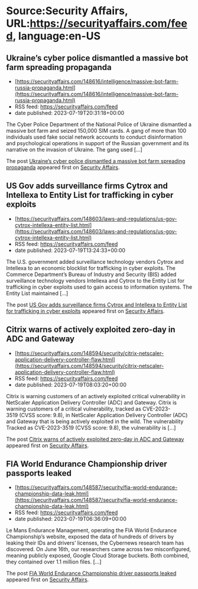 # Source:Security Affairs, URL:https://securityaffairs.com/feed, language:en-US

## Ukraine’s cyber police dismantled a massive bot farm spreading propaganda
 - [https://securityaffairs.com/148616/intelligence/massive-bot-farm-russia-propaganda.html](https://securityaffairs.com/148616/intelligence/massive-bot-farm-russia-propaganda.html)
 - RSS feed: https://securityaffairs.com/feed
 - date published: 2023-07-19T20:31:18+00:00

<p>The Cyber ​​Police Department of the National Police of Ukraine dismantled a massive bot farm and seized 150,000 SIM cards. A gang of more than 100 individuals used fake social network accounts to conduct disinformation and psychological operations in support of the Russian government and its narrative on the invasion of Ukraine. The gang used [&#8230;]</p>
<p>The post <a href="https://securityaffairs.com/148616/intelligence/massive-bot-farm-russia-propaganda.html" rel="nofollow">Ukraine&#8217;s cyber police dismantled a massive bot farm spreading propaganda</a> appeared first on <a href="https://securityaffairs.com" rel="nofollow">Security Affairs</a>.</p>

## US Gov adds surveillance firms Cytrox and Intellexa to Entity List for trafficking in cyber exploits
 - [https://securityaffairs.com/148603/laws-and-regulations/us-gov-cytrox-intellexa-entity-list.html](https://securityaffairs.com/148603/laws-and-regulations/us-gov-cytrox-intellexa-entity-list.html)
 - RSS feed: https://securityaffairs.com/feed
 - date published: 2023-07-19T13:24:33+00:00

<p>The U.S. government added surveillance technology vendors Cytrox and Intellexa to an economic blocklist for trafficking in cyber exploits. The Commerce Department’s Bureau of Industry and Security (BIS) added surveillance technology vendors Intellexa and Cytrox to the Entity List for trafficking in cyber exploits used to gain access to information systems. The Entity List maintained [&#8230;]</p>
<p>The post <a href="https://securityaffairs.com/148603/laws-and-regulations/us-gov-cytrox-intellexa-entity-list.html" rel="nofollow">US Gov adds surveillance firms Cytrox and Intellexa to Entity List for trafficking in cyber exploits</a> appeared first on <a href="https://securityaffairs.com" rel="nofollow">Security Affairs</a>.</p>

## Citrix warns of actively exploited zero-day in ADC and Gateway
 - [https://securityaffairs.com/148594/security/citrix-netscaler-application-delivery-controller-flaw.html](https://securityaffairs.com/148594/security/citrix-netscaler-application-delivery-controller-flaw.html)
 - RSS feed: https://securityaffairs.com/feed
 - date published: 2023-07-19T08:03:20+00:00

<p>Citrix is warning customers of an actively exploited critical vulnerability in NetScaler Application Delivery Controller (ADC) and Gateway. Citrix is warning customers of a critical vulnerability, tracked as CVE-2023-3519 (CVSS score: 9.8), in NetScaler Application Delivery Controller (ADC) and Gateway that is being actively exploited in the wild. The vulnerability Tracked as CVE-2023-3519 (CVSS score: 9.8), the vulnerability is [&#8230;]</p>
<p>The post <a href="https://securityaffairs.com/148594/security/citrix-netscaler-application-delivery-controller-flaw.html" rel="nofollow">Citrix warns of actively exploited zero-day in ADC and Gateway</a> appeared first on <a href="https://securityaffairs.com" rel="nofollow">Security Affairs</a>.</p>

## FIA World Endurance Championship driver passports leaked
 - [https://securityaffairs.com/148587/security/fia-world-endurance-championship-data-leak.html](https://securityaffairs.com/148587/security/fia-world-endurance-championship-data-leak.html)
 - RSS feed: https://securityaffairs.com/feed
 - date published: 2023-07-19T06:36:09+00:00

<p>Le Mans Endurance Management, operating the FIA World Endurance Championship’s website, exposed the data of hundreds of drivers by leaking their IDs and drivers’ licenses, the Cybernews research team has discovered. On June 16th, our researchers came across two misconfigured, meaning publicly exposed, Google Cloud Storage buckets. Both combined, they contained over 1.1 million files. [&#8230;]</p>
<p>The post <a href="https://securityaffairs.com/148587/security/fia-world-endurance-championship-data-leak.html" rel="nofollow">FIA World Endurance Championship driver passports leaked</a> appeared first on <a href="https://securityaffairs.com" rel="nofollow">Security Affairs</a>.</p>

